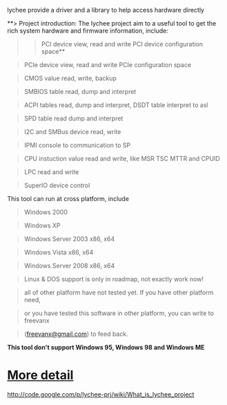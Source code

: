 lychee provide a driver and a library to help access hardware directly

**> Project introduction:
The lychee project aim to a useful tool to get the
rich system hardware and firmware information, include:
> > PCI device view, read and write PCI device configuration space**


> PCIe device view, read and write PCIe configuration space

> CMOS value read, write, backup

> SMBIOS table read, dump and interpret

> ACPI tables read, dump and interpret, DSDT table interpret to asl

> SPD table read dump and interpret

> I2C and SMBus device read, write

> IPMI console to communication to SP

> CPU instuction value read and write, like MSR TSC MTTR and CPUID

> LPC read and write

> SuperIO device control


This tool can run at cross platform, include
> Windows 2000

> Windows XP

> Windows Server 2003 x86, x64

> Windows Vista x86, x64

> Windows Server 2008 x86, x64

> Linux & DOS support is only in roadmap, not exactly work now!

> all of other platform have not tested yet. If you have other platform need,

> or you have tested this software in other platform, you can write to freevanx

> (freevanx@gmail.com) to feed back.


**This tool don't support Windows 95, Windows 98 and Windows ME**



# [More detail](http://code.google.com/p/lychee-prj/wiki/What_is_lychee_project) #

http://code.google.com/p/lychee-prj/wiki/What_is_lychee_project